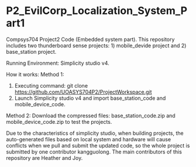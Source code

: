 # P2_EvilCorp_Localization_System_Part1

Compsys704 Project2 Code (Embedded system part).
This repository includes two thunderboard sense projects: 1) mobile_devide project and 2) base_station project.

Running Environment: Simplicity studio v4.

How it works:
Method 1:
1)	Executing command:
git clone https://github.com/UOASYS704P2/ProjectWorkspace.git
2)	Launch Simplicity studio v4 and import base_station_code and mobile_device_code.

Method 2:
Download the compressed files: base_station_code.zip and mobile_device_code.zip to test the projects.

Due to the characteristics of simplicity studio, when building projects, the auto-generated files based on local system and hardware will cause conflicts when we pull and submit the updated code, so the whole project is submitted by one contributor kangguolong.
The main contributors of this repository are Heather and Joy.
